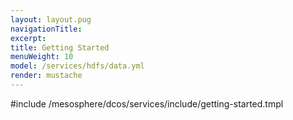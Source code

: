```yaml
---
layout: layout.pug
navigationTitle:
excerpt:
title: Getting Started
menuWeight: 10
model: /services/hdfs/data.yml
render: mustache
---
```


#include /mesosphere/dcos/services/include/getting-started.tmpl
